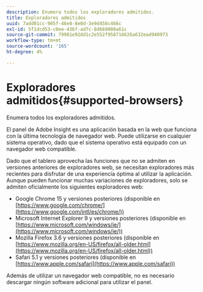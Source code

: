 ```yaml
---
description: Enumera todos los exploradores admitidos.
title: Exploradores admitidos
uuid: 7add01cc-905f-46e8-8e0d-3e9d458c466c
exl-id: 5f1dcd53-c0ee-436f-ad7c-8d669008a61c
source-git-commit: 79981e92dd1c2e552f958716626a632ead940973
workflow-type: tm+mt
source-wordcount: '165'
ht-degree: 4%

---
```


# Exploradores admitidos{#supported-browsers}

Enumera todos los exploradores admitidos.

El panel de Adobe Insight es una aplicación basada en la web que funciona con la última tecnología de navegador web. Puede utilizarse en cualquier sistema operativo, dado que el sistema operativo está equipado con un navegador web compatible.

Dado que el tablero aprovecha las funciones que no se admiten en versiones anteriores de exploradores web, se necesitan exploradores más recientes para disfrutar de una experiencia óptima al utilizar la aplicación. Aunque pueden funcionar muchas variaciones de exploradores, solo se admiten oficialmente los siguientes exploradores web:

* Google Chrome 15 y versiones posteriores (disponible en [https://www.google.com/chrome/](https://www.google.com/intl/es/chrome/))
* Microsoft Internet Explorer 9 y versiones posteriores (disponible en [https://www.microsoft.com/windows/ie/](https://www.microsoft.com/windows/ie/))
* Mozilla Firefox 3.6 y versiones posteriores (disponible en [https://www.mozilla.org/en-US/firefox/all-older.html](https://www.mozilla.org/en-US/firefox/all-older.html))
* Safari 5.1 y versiones posteriores (disponible en [https://www.apple.com/safari](https://www.apple.com/safari))

Además de utilizar un navegador web compatible, no es necesario descargar ningún software adicional para utilizar el panel.
